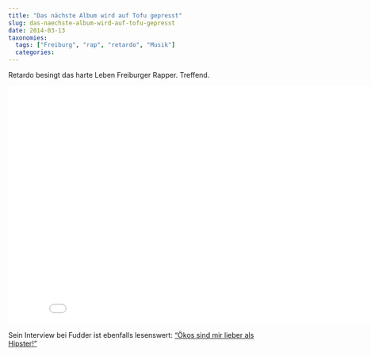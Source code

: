 ```yaml
---
title: "Das nächste Album wird auf Tofu gepresst"
slug: das-naechste-album-wird-auf-tofu-gepresst
date: 2014-03-13
taxonomies:
  tags: ["Freiburg", "rap", "retardo", "Musik"]
  categories: 
---
```


<p>Retardo besingt das harte Leben Freiburger Rapper. Treffend.

<div class="embed-responsive embed-responsive-16by9">

<iframe width="853" height="480" src="//www.youtube-nocookie.com/embed/0A4pbUHIkEE" frameborder="0" allowfullscreen></iframe>

</div>

Sein Interview bei Fudder ist ebenfalls lesenswert: <a href="http://fudder.de/artikel/2014/03/13/oekos-sind-mir-lieber-als-hipster-interview-mit-dem-rapper-retardo-zu-seinem-musikvideo-freiburge/">“Ökos sind mir lieber als Hipster!”</a></p></body></html>
